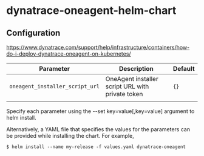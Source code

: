 # dynatrace-oneagent-helm-chart

## Configuration

https://www.dynatrace.com/support/help/infrastructure/containers/how-do-i-deploy-dynatrace-oneagent-on-kubernetes/


| Parameter               | Description                           | Default                                                    |
| ----------------------- | ----------------------------------    | ---------------------------------------------------------- |
| `oneagent_installer_script_url`                  | OneAgent installer script URL with private token               | `{}`                                                   |
|       |   | |

Specify each parameter using the --set key=value[,key=value] argument to helm install.

Alternatively, a YAML file that specifies the values for the parameters can be
provided while installing the chart. For example,

```
$ helm install --name my-release -f values.yaml dynatrace-oneagent
```
